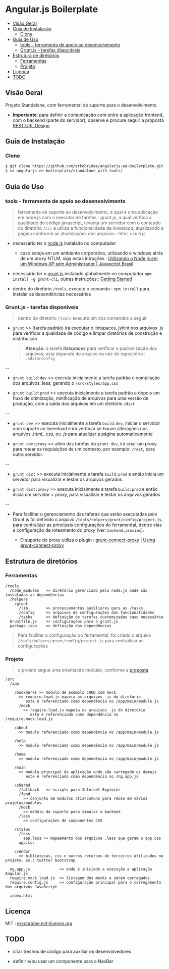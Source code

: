 # Angular.js Boilerplate


<!-- toc -->
* [Visão Geral](#visão-geral)
* [Guia de Instalação](#guia-de-instalação)
  * [Clone](#clone)
* [Guia de Uso](#guia-de-uso)
  * [tools - ferramenta de apoio ao desenvolvimento](#tools-ferramenta-de-apoio-ao-desenvolvimento)
  * [Grunt.js - tarefas disponíveis](#gruntjs-tarefas-disponíveis)
* [Estrutura de diretórios](#estrutura-de-diretórios)
  * [Ferramentas](#ferramentas)
  * [Projeto](#projeto)
* [Licença](#licença)
* [TODO](#todo)

<!-- toc stop -->


## Visão Geral

Projeto Standalone, com ferramental de suporte para o desenvolvimento

* **Importante**: para definir a comunicação com entre a aplicação frontend, com o backend (parte do servidor), observe e procure seguir a proposta [REST URL Design](https://gist.github.com/erkobridee/3868035)


## Guia de Instalação

### Clone

```bash
$ git clone https://github.com/erkobridee/angularjs-ee-boilerplate.git
$ cd angularjs-ee-boilerplate/standalone_with_tools/
```

## Guia de Uso

### tools - ferramenta de apoio ao desenvolvimento

> ferramenta de suporte ao desenvolvimento, a qual é uma aplicação em node.js com o executor de tarefas : grunt.js, a qual verifica a qualidade do código javascript, levanta um servidor com o conteúdo do diretório `/src` e utiliza a funcionalidade de *livereload*, atualizando a página conforme as atualizações dos arquivos : html, css e js

* necessário ter o [node.js](http://nodejs.org/) instalado no computador

  * caso esteja em um ambiente corporativo, utilizando o windows atrás de um proxy NTLM, siga estas intruções : [Utilizando o Node.js em um Windows XP sem Administrador | Javascript Brasil](http://javascriptbrasil.com/2012/11/19/utilizando-o-node-js-em-um-windows-xp-sem-administrador/)

* necessário ter o [grunt.js](http://gruntjs.com/) instalado globalmente no computador `npm install -g grunt-cli`, outras instruções : [Getting Started](http://gruntjs.com/getting-started)

* dentro do diretório `/tools`, execute o comando :  `npm install` para instalar as dependências necessárias


### Grunt.js - tarefas disponíveis

> dentro do diretório `/tools` execute um dos comandos a seguir


* `grunt` >> (tarefa padrão) irá executar o lintspaces, jshint nos arquivos .js para verificar a qualidade de código e limpar diretórios de construção e distribuição

  > **Atenção:** a tarefa ***lintspaces*** para verificar a padronização dos arquivos, esta depende do arquivo na raíz do repositório : `.editorconfig`


--

* `grunt build:dev` >> executa inicialmente a tarefa padrão e compilação dos arquivos .less, gerando o `/src/styles/app.css`

* `grunt build:prod` >> executa inicialmente a tarefa padrão e depois um fluxo de otimização, minificação de arquivos para uma versão de produção, com a saída dos arquivos em um diretório `/dist`

--

* `grunt dev` >> executa inicialmente a tarefa `build:dev`, iniciar o servidor com suporte ao livereload e irá verificar se houve alterações nos arquivos *.html, .css, ou .js* para atualizar a página automaticamente

* `grunt dev:proxy` >> além das tarefas do `grunt dev`, irá criar um proxy para rotear as requisições de um contexto, por exemplo: `/rest`, para outro servidor. 

--

* `grunt dist` >>  executa inicialmente a tarefa `build:prod` e então inicia um servidor para visualizar e testar os arquivos gerados

* `grunt dist:proxy` >> executa inicialmente a tarefa `build:prod` e então inicia um servidor + proxy, para visualizar e testar os arquivos gerados


--

* Para facilitar o gerenciamento das taferas que serão executadas pelo Grunt.js foi definido o arquivo `/tools/helpers/grunt/config/project.js`, para centralizar as principais configurações do ferramental, dentre elas a configuração de roteamento do proxy (ver: `backend.proxies`).

  * O suporte do proxy utiliza o plugin : [grunt-connect-proxy](https://github.com/drewzboto/grunt-connect-proxy) | [Using grunt-connect-proxy](http://www.fettblog.eu/blog/2013/09/20/using-grunt-connect-proxy/)


## Estrutura de diretórios

### Ferramentas

```
/tools
  /node_modules   >> diretório gerenciado pelo node.js onde são instaladas as dependências
  /helpers
    /grunt
      /lib        >> processamentos auxiliares para as /tasks
      /config     >> arquivos de configurações das funcionalidades 
      /tasks      >> definição de tarefas customizadas caso necessário
  Gruntfile.js    >> configurações para o grunt.js
  package.json    >> definição das dependências
```

> Para facilitar a configuração do ferramental, foi criado o arquivo `/tools/helpers/grunt/config/project.js` para centralizar as configurações

### Projeto

> o projeto segue uma orientação modular, conforme a [proposta](https://gist.github.com/erkobridee/6933795#projeto-modular)

```
/src
  /app

    /bookmarks >> modulo de exemplo CRUD com mock      
      >> require.load.js mapeia os arquivos .js do diretório
         este é referenciado como dependência no /app/main/module.js
      /mock
        >> require.load.js mapeia os arquivos .js do diretório
           este é referenciado como dependência no /require.mock.load.js

    /about
      >> modulo referenciado como dependência no /app/main/module.js

    /help
      >> modulo referenciado como dependência no /app/main/module.js

    /home
      >> modulo referenciado como dependência no /app/main/module.js

    /main
      >> modulo principal da aplicação onde são carregado os demais
         este é referenciado como dependência no /ng.app.js

    /shared
      /fallback   >> scripts para Internet Explorer
      /fend
        >> conjunto de módulos útis/comuns para reúso em vários projetos/modulos
      /mock
        >> módulo de suporte para simular o backend
      /less
        >> configurações de componentes CSS   

    /styles
      /less
        app.less >> mapeamento dos arquivos .less que geram o app.css
      app.css

    /vendor
      >> bibliotecas, css e outros recursos de terceiros utilizados no projeto, ex.: twitter bootstrap  

  ng.app.js             >> onde é iniciado a execução a aplicação Angular.js
  require.mock.load.js  >> listagem dos mocks a serem carregados
  require.config.js     >> configuração principal para o carregamento dos arquivos JavaScript

  index.html
```


## Licença

MIT : [erkobridee.mit-license.org](http://erkobridee.mit-license.org)


## TODO

* criar trechos de código para auxiliar os desenvolvedores

* definir e/ou usar um componente para o NavBar
 

